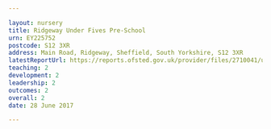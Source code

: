 ```yaml
---

layout: nursery
title: Ridgeway Under Fives Pre-School
urn: EY225752
postcode: S12 3XR
address: Main Road, Ridgeway, Sheffield, South Yorkshire, S12 3XR
latestReportUrl: https://reports.ofsted.gov.uk/provider/files/2710041/urn/EY225752.pdf
teaching: 2
development: 2
leadership: 2
outcomes: 2
overall: 2
date: 28 June 2017

---
```

